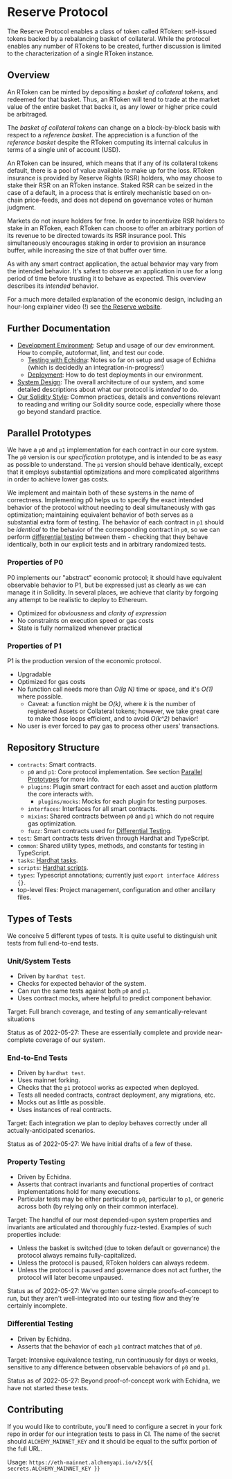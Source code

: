 # Reserve Protocol

The Reserve Protocol enables a class of token called RToken: self-issued tokens backed by a rebalancing basket of collateral. While the protocol enables any number of RTokens to be created, further discussion is limited to the characterization of a single RToken instance.

## Overview

An RToken can be minted by depositing a _basket of collateral tokens_, and redeemed for that basket. Thus, an RToken will tend to trade at the market value of the entire basket that backs it, as any lower or higher price could be arbitraged.

The _basket of collateral tokens_ can change on a block-by-block basis with respect to a _reference basket_. The appreciation is a function of the _reference basket_ despite the RToken computing its internal calculus in terms of a single unit of account (USD).

An RToken can be insured, which means that if any of its collateral tokens default, there is a pool of value available to make up for the loss. RToken insurance is provided by Reserve Rights (RSR) holders, who may choose to stake their RSR on an RToken instance. Staked RSR can be seized in the case of a default, in a process that is entirely mechanistic based on on-chain price-feeds, and does not depend on governance votes or human judgment.

Markets do not insure holders for free. In order to incentivize RSR holders to stake in an RToken, each RToken can choose to offer an arbitrary portion of its revenue to be directed towards its RSR insurance pool. This simultaneously encourages staking in order to provision an insurance buffer, while increasing the size of that buffer over time.

As with any smart contract application, the actual behavior may vary from the intended behavior. It's safest to observe an application in use for a long period of time before trusting it to behave as expected. This overview describes its _intended_ behavior.

For a much more detailed explanation of the economic design, including an hour-long explainer video (!) see [the Reserve website](https://reserve.org/protocol/2021_version/).

## Further Documentation

- [Development Environment](docs/dev-env.md): Setup and usage of our dev environment. How to compile, autoformat, lint, and test our code.
  - [Testing with Echidna](docs/using-echidna.md): Notes so far on setup and usage of Echidna (which is decidedly an integration-in-progress!)
  - [Deployment](docs/deployment.md): How to do test deployments in our environment.
- [System Design](docs/system-design.md): The overall architecture of our system, and some detailed descriptions about what our protocol is _intended_ to do.
- [Our Solidity Style](docs/solidity-style.md): Common practices, details and conventions relevant to reading and writing our Solidity source code, especially where those go beyond standard practice.

## Parallel Prototypes

We have a `p0` and `p1` implementation for each contract in our core system. The `p0` version is our _specification_ prototype, and is intended to be as easy as possible to understand. The `p1` version should behave identically, except that it employs substantial optimizations and more complicated algorithms in order to achieve lower gas costs.

We implement and maintain both of these systems in the name of correctness. Implementing p0 helps us to specify the exact intended behavior of the protocol without needing to deal simultaneously with gas optimization; maintaining equivalent behavior of both serves as a substantial extra form of testing. The behavior of each contract in `p1` should be _identical_ to the behavior of the corresponding contract in `p0`, so we can perform [differential testing](https://en.wikipedia.org/wiki/Differential_testing) between them - checking that they behave identically, both in our explicit tests and in arbitrary randomized tests.

### Properties of P0

P0 implements our "abstract" economic protocol; it should have equivalent observable behavior to P1, but be expressed just as clearly as we can manage it in Solidity. In several places, we achieve that clarity by forgoing any attempt to be realistic to deploy to Ethereum.

- Optimized for _obviousness_ and _clarity of expression_
- No constraints on execution speed or gas costs
- State is fully normalized whenever practical

### Properties of P1

P1 is the production version of the economic protocol.

- Upgradable
- Optimized for gas costs
- No function call needs more than _O(lg N)_ time or space, and it's _O(1)_ where possible.
  - Caveat: a function might be _O(k)_, where _k_ is the number of registered Assets or Collateral tokens; however, we take great care to make those loops efficient, and to avoid _O(k^2)_ behavior!
- No user is ever forced to pay gas to process other users' transactions.

## Repository Structure

- `contracts`: Smart contracts.
    - `p0` and `p1`: Core protocol implementation. See section [Parallel Prototypes](#parallel-prototypes) for more info.
    - `plugins`: Plugin smart contract for each asset and auction platform the core interacts with.
        - `plugins/mocks`: Mocks for each plugin for testing purposes.
    - `interfaces`: Interfaces for all smart contracts.
    - `mixins`: Shared contracts between `p0` and `p1` which do not require gas optimization.
    - `fuzz`: Smart contracts used for [Differential Testing](#differential-testing).
- `test`: Smart contracts tests driven through Hardhat and TypeScript.
- `common`: Shared utility types, methods, and constants for testing in TypeScript.
- `tasks`: [Hardhat tasks](https://hardhat.org/getting-started/).
- `scripts`: [Hardhat scripts](https://hardhat.org/guides/scripts.html).
- `types`: Typescript annotations; currently just `export interface Address {}`.
- top-level files: Project management, configuration and other ancillary files.

## Types of Tests

We conceive 5 different types of tests. It is quite useful to distinguish unit tests from full end-to-end tests.

### Unit/System Tests

- Driven by `hardhat test`.
- Checks for expected behavior of the system.
- Can run the same tests against both `p0` and `p1`.
- Uses contract mocks, where helpful to predict component behavior.

Target: Full branch coverage, and testing of any semantically-relevant situations

Status as of 2022-05-27: These are essentially complete and provide near-complete coverage of our system.

### End-to-End Tests

- Driven by `hardhat test`.
- Uses mainnet forking.
- Checks that the `p1` protocol works as expected when deployed.
- Tests all needed contracts, contract deployment, any migrations, etc.
- Mocks out as little as possible.
- Uses instances of real contracts.

Target: Each integration we plan to deploy behaves correctly under all actually-anticipated scenarios.

Status as of 2022-05-27: We have initial drafts of a few of these.

### Property Testing

- Driven by Echidna.
- Asserts that contract invariants and functional properties of contract implementations hold for many executions.
- Particular tests may be either particular to `p0`, particular to `p1`, or generic across both (by relying only on their common interface).

Target: The handful of our most depended-upon system properties and invariants are articulated and thoroughly fuzz-tested. Examples of such properties include:

- Unless the basket is switched (due to token default or governance) the protocol always remains fully-capitalized.
- Unless the protocol is paused, RToken holders can always redeem.
- Unless the protocol is paused and governance does not act further, the protocol will later become unpaused.

Status as of 2022-05-27: We've gotten some simple proofs-of-concept to run, but they aren't well-integrated into our testing flow and they're certainly incomplete.

### Differential Testing

- Driven by Echidna.
- Asserts that the behavior of each `p1` contract matches that of `p0`.

Target: Intensive equivalence testing, run continuously for days or weeks, sensitive to any difference between observable behaviors of `p0` and `p1`.

Status as of 2022-05-27: Beyond proof-of-concept work with Echidna, we have not started these tests.

## Contributing

If you would like to contribute, you'll need to configure a secret in your fork repo in order for our integration tests to pass in CI. The name of the secret should `ALCHEMY_MAINNET_KEY` and it should be equal to the suffix portion of the full URL.

Usage: `https://eth-mainnet.alchemyapi.io/v2/${{ secrets.ALCHEMY_MAINNET_KEY }}`
